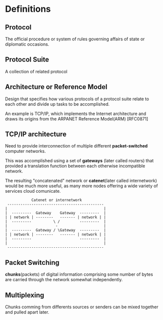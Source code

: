 # Definitions

## Protocol

The official procedure or system of rules governing affairs of state or diplomatic occasions.

## Protocol Suite

A collection of related protocol

## Architecture or Reference Model

Design that specifies how various protocols of a protocol suite relate to each other and divide up tasks to be accomplished.

An example is TCP/IP, which implements the Internet architecture and draws its origins from the ARPANET Reference Model(ARM) [RFC0871]

## TCP/IP architecture

Need to provide interconnection of multiple different **packet-switched** computer networks.

This was accomplished using a set of **gateways** (later called routers) that provided a translation function between each otherwise incompatible network.

The resulting "concatenated" network or **catenet**(later called internetwork) would be much more useful, as many more nodes offering a wide variety of services cloud comunicate.
   
```
            Catenet or internetwork
 -------------------------------------------- 
|                                            |
|  ---------  Gateway    Gateway  ---------  |
| | network | --------   ------- | network | |
|  ---------          \ /         ---------  |
|                      -                     |
|  ---------  Gateway / \Gateway  ---------  |
| | network | --------   ------- | network | |
|  ---------                      ---------  |
|                                            |
 --------------------------------------------
```

## Packet Switching

**chunks**(packets) of digital information comprising some number of bytes are carried through the network somewhat independently.

## Multiplexing

Chunks comming from differents sources or senders can be mixed together and pulled apart later.

